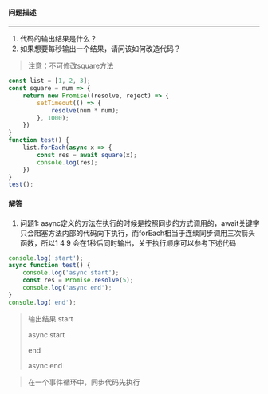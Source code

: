 #### 问题描述
---
1. 代码的输出结果是什么？
2. 如果想要每秒输出一个结果，请问该如何改造代码？
>注意：不可修改square方法

```javascript
const list = [1, 2, 3];
const square = num => {
    return new Promise((resolve, reject) => {
        setTimeout(() => {
            resolve(num * num);
        }, 1000);
    })
}
function test() {
    list.forEach(async x => {
        const res = await square(x);
        console.log(res);
    })
}
test();
```

#### 解答
1. 问题1: async定义的方法在执行的时候是按照同步的方式调用的，await关键字只会阻塞方法内部的代码向下执行，而forEach相当于连续同步调用三次箭头函数，所以1 4 9 会在1秒后同时输出，关于执行顺序可以参考下述代码
```javascript
console.log('start');
async function test() {
    console.log('async start');
    const res = Promise.resolve(5);
    console.log('async end');
}
console.log('end');
```
>输出结果
>start
>
>async start
>
>end
>
>async end

> 在一个事件循环中，同步代码先执行
